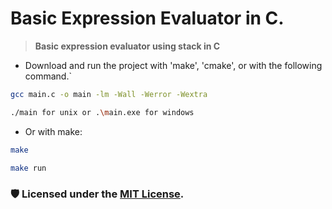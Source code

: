 # Basic Expression Evaluator in C.
> **Basic expression evaluator using stack in C**
>

* Download and run the project with 'make', 'cmake', or with the following command.`
```bash
gcc main.c -o main -lm -Wall -Werror -Wextra
```
```bash
./main for unix or .\main.exe for windows
```
* Or with make:
```bash
make
```
```bash
make run
```
### 🛡️ Licensed under the [MIT License](LICENSE).